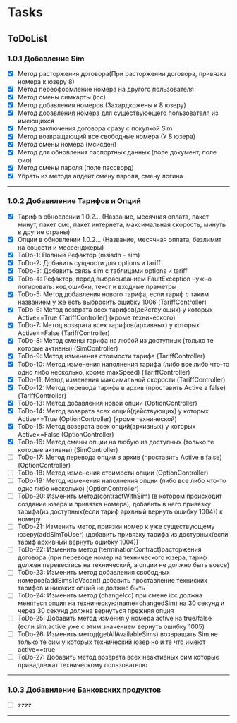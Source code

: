 # Tasks
## ToDoList
### 1.0.1 Добавление Sim
- [x] Метод расторжения договора(При расторжении договора, привязка номера к юзеру 8)
- [x] Метод переоформление номера на другого пользователя
- [x] Метод смены симкарты (icc)
- [x] Метод добавления номеров (Захардкожены к 8 юзеру)
- [x] Метод добавления номера для существуюещего пользователя из имеющихся
- [x] Метод заключения договора сразу с покупкой Sim
- [x] Метод возвращающий все свободные номера (У 8 юзера)
- [x] Метод смены номера (мсисден)
- [x] Метод для обновления паспортных данных (поле документ, поле фио)
- [x] Метод смены пароля (поле пассворд)
- [x] Убрать из метода апдейт смену пароля, смену логина
---------------------------------
### 1.0.2 Добавиление Тарифов и Опций
- [x] Тариф в обновлении 1.0.2... (Название, месячная оплата, пакет минут, пакет смс, пакет интернета, максимальная скорость, минуты в другие страны)
- [x] Опции в обновлении 1.0.2... (Название, месячная оплата, безлимит на соцсети и мессенджеры)
- [x] ToDo-1: Полный Рефактор (msisdn - sim)
- [x] ToDo-2: Добавить сущности для options и tariff
- [x] ToDo-3: Добавить связь sim с таблицами options и tariff
- [x] ToDo-4: Рефактор, перед выбрасыванием FaultException нужно логировать: код ошибки, текст и входные праметры
- [x] ToDo-5: Метод добавления нового тарифа, если тариф с таким названием у же есть выбросить ошибку 1006 (TariffController)
- [x] ToDo-6: Метод возврата всех тарифов(действующих) у которых Active==True (TariffController) (кроме технического)
- [x] ToDo-7: Метод возврата всех тарифов(архивных) у которых Active==False (TariffController)
- [x] ToDo-8: Метод смены тарифа на любой из доступных (только те которые активны) (SimController)
- [x] ToDo-9: Метод изменения стоимости тарифа (TariffController)
- [x] ToDo-10: Метод изменения наполнения тарифа (либо все либо что-то одно либо несколько, кроме maxSpeed) (TariffController)
- [x] ToDo-11: Метод изменения максимальной скорости (TariffController)
- [x] ToDo-12: Метод перевода тарифа в архив (проставить Active в false) (TariffController)
- [x] ToDo-13: Метод добавления новой опции (OptionController)
- [x] ToDo-14: Метод возврата всех опций(действующих) у которых Active==True (OptionController) (кроме технической)
- [x] ToDo-15: Метод возврата всех опций(архивных) у которых Active==False (OptionController)
- [x] ToDo-16: Метод смены опции на любую из доступных (только те которые активны) (SimController)
- [ ] ToDo-17: Метод перевода опции в архив (проставить Active в false) (OptionController)
- [ ] ToDo-18: Метод изменения стоимости опции (OptionController)
- [ ] ToDo-19: Метод изменения наполнения опции (либо все либо что-то одно либо несколько) (OptionController)
- [ ] ToDo-20: Изменить метод(contractWithSim) (в котором происходит создание юзера и привязка номера), добавить в него привязку тарифа(из доступных(если тариф архвный вернуть ошибку 1004)) к номеру
- [ ] ToDo-21: Изменить метод приязки номер к уже существующему юзеру(addSimToUser) (добавить привязку тарифа из достурных(если тариф архивный вернуть ошибку 1004))
- [ ] ToDo-22: Изменить метод (terminationContract)расторжения договора (при переводе номер на технического юзера, тариф должен перевестись на технический, а опции не должно быть вовсе)
- [ ] ToDo-23: Изменить метод добавления свободных номеров(addSimsToVacant) добавить проставление техниских тарифов и никаких опций не должно быть
- [ ] ToDo-24: Изменить метод (changeIcc) при смене icc должна меняться опция на техническую(name=changedSim) на 30 секунд и через 30 секунд должна вернуться прежняя опция
- [ ] ToDo-25: Добавить метод измения у номера active на true/false (если sim.active уже с этим значением вернуть ошибку 1005)
- [ ] ToDo-26: Изменить метод(getAllAvailableSims) возвращать Sim не только те сим у которых технический юзер но и те что имеют active==true
- [ ] ToDo-27: Добавить метод возврата всех неактивных сим которые принадлежат техническому пользователю
---------------------------------
### 1.0.3 Добавиление Банковских продуктов
- [ ] zzzz
---------------------------------

